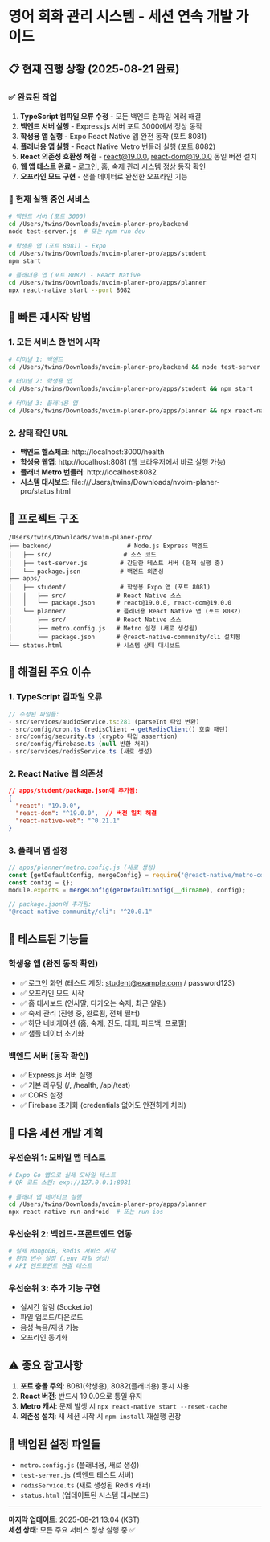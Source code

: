 # 영어 회화 관리 시스템 - 세션 연속 개발 가이드

## 📋 현재 진행 상황 (2025-08-21 완료)

### ✅ 완료된 작업
1. **TypeScript 컴파일 오류 수정** - 모든 백엔드 컴파일 에러 해결
2. **백엔드 서버 실행** - Express.js 서버 포트 3000에서 정상 동작
3. **학생용 앱 실행** - Expo React Native 앱 완전 동작 (포트 8081)
4. **플래너용 앱 실행** - React Native Metro 번들러 실행 (포트 8082)
5. **React 의존성 호환성 해결** - react@19.0.0, react-dom@19.0.0 동일 버전 설치
6. **웹 앱 테스트 완료** - 로그인, 홈, 숙제 관리 시스템 정상 동작 확인
7. **오프라인 모드 구현** - 샘플 데이터로 완전한 오프라인 기능

### 🔄 현재 실행 중인 서비스
```bash
# 백엔드 서버 (포트 3000)
cd /Users/twins/Downloads/nvoim-planer-pro/backend
node test-server.js  # 또는 npm run dev

# 학생용 앱 (포트 8081) - Expo
cd /Users/twins/Downloads/nvoim-planer-pro/apps/student
npm start

# 플래너용 앱 (포트 8082) - React Native
cd /Users/twins/Downloads/nvoim-planer-pro/apps/planner
npx react-native start --port 8082
```

## 🚀 빠른 재시작 방법

### 1. 모든 서비스 한 번에 시작
```bash
# 터미널 1: 백엔드
cd /Users/twins/Downloads/nvoim-planer-pro/backend && node test-server.js

# 터미널 2: 학생용 앱  
cd /Users/twins/Downloads/nvoim-planer-pro/apps/student && npm start

# 터미널 3: 플래너용 앱
cd /Users/twins/Downloads/nvoim-planer-pro/apps/planner && npx react-native start --port 8082
```

### 2. 상태 확인 URL
- **백엔드 헬스체크**: http://localhost:3000/health
- **학생용 웹앱**: http://localhost:8081 (웹 브라우저에서 바로 실행 가능)
- **플래너 Metro 번들러**: http://localhost:8082
- **시스템 대시보드**: file:///Users/twins/Downloads/nvoim-planer-pro/status.html

## 📁 프로젝트 구조
```
/Users/twins/Downloads/nvoim-planer-pro/
├── backend/                     # Node.js Express 백엔드
│   ├── src/                    # 소스 코드
│   ├── test-server.js         # 간단한 테스트 서버 (현재 실행 중)
│   └── package.json           # 백엔드 의존성
├── apps/
│   ├── student/               # 학생용 Expo 앱 (포트 8081)
│   │   ├── src/              # React Native 소스
│   │   └── package.json      # react@19.0.0, react-dom@19.0.0
│   └── planner/              # 플래너용 React Native 앱 (포트 8082)
│       ├── src/              # React Native 소스  
│       ├── metro.config.js   # Metro 설정 (새로 생성됨)
│       └── package.json      # @react-native-community/cli 설치됨
└── status.html               # 시스템 상태 대시보드
```

## 🔧 해결된 주요 이슈

### 1. TypeScript 컴파일 오류
```typescript
// 수정된 파일들:
- src/services/audioService.ts:281 (parseInt 타입 변환)
- src/config/cron.ts (redisClient → getRedisClient() 호출 패턴)
- src/config/security.ts (crypto 타입 assertion)
- src/config/firebase.ts (null 반환 처리)
- src/services/redisService.ts (새로 생성)
```

### 2. React Native 웹 의존성
```json
// apps/student/package.json에 추가됨:
{
  "react": "19.0.0",
  "react-dom": "^19.0.0",  // 버전 일치 해결
  "react-native-web": "^0.21.1"
}
```

### 3. 플래너 앱 설정
```javascript
// apps/planner/metro.config.js (새로 생성)
const {getDefaultConfig, mergeConfig} = require('@react-native/metro-config');
const config = {};
module.exports = mergeConfig(getDefaultConfig(__dirname), config);

// package.json에 추가됨:
"@react-native-community/cli": "^20.0.1"
```

## 📱 테스트된 기능들

### 학생용 앱 (완전 동작 확인)
- ✅ 로그인 화면 (테스트 계정: student@example.com / password123)
- ✅ 오프라인 모드 시작
- ✅ 홈 대시보드 (인사말, 다가오는 숙제, 최근 알림)
- ✅ 숙제 관리 (진행 중, 완료됨, 전체 필터)
- ✅ 하단 네비게이션 (홈, 숙제, 진도, 대화, 피드백, 프로필)
- ✅ 샘플 데이터 초기화

### 백엔드 서버 (동작 확인)
- ✅ Express.js 서버 실행
- ✅ 기본 라우팅 (/, /health, /api/test)
- ✅ CORS 설정
- ✅ Firebase 초기화 (credentials 없어도 안전하게 처리)

## 🎯 다음 세션 개발 계획

### 우선순위 1: 모바일 앱 테스트
```bash
# Expo Go 앱으로 실제 모바일 테스트
# QR 코드 스캔: exp://127.0.0.1:8081

# 플래너 앱 네이티브 실행
cd /Users/twins/Downloads/nvoim-planer-pro/apps/planner
npx react-native run-android  # 또는 run-ios
```

### 우선순위 2: 백엔드-프론트엔드 연동
```bash
# 실제 MongoDB, Redis 서비스 시작
# 환경 변수 설정 (.env 파일 생성)
# API 엔드포인트 연결 테스트
```

### 우선순위 3: 추가 기능 구현
- 실시간 알림 (Socket.io)
- 파일 업로드/다운로드
- 음성 녹음/재생 기능
- 오프라인 동기화

## ⚠️ 중요 참고사항

1. **포트 충돌 주의**: 8081(학생용), 8082(플래너용) 동시 사용
2. **React 버전**: 반드시 19.0.0으로 통일 유지
3. **Metro 캐시**: 문제 발생 시 `npx react-native start --reset-cache`
4. **의존성 설치**: 새 세션 시작 시 `npm install` 재실행 권장

## 💾 백업된 설정 파일들
- `metro.config.js` (플래너용, 새로 생성)
- `test-server.js` (백엔드 테스트 서버)
- `redisService.ts` (새로 생성된 Redis 래퍼)
- `status.html` (업데이트된 시스템 대시보드)

---
**마지막 업데이트**: 2025-08-21 13:04 (KST)  
**세션 상태**: 모든 주요 서비스 정상 실행 중 ✅